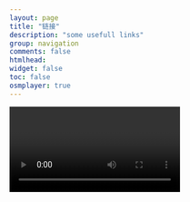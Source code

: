 ```yaml
---
layout: page
title: "链接"
description: "some usefull links"
group: navigation
comments: false
htmlhead: 
widget: false
toc: false
osmplayer: true
---
```

<script type="text/javascript">
  $(function() {
    $("#youtube").osmplayer({
      width: '100%',
      height: '600px',
      playlist: 'https://gdata.youtube.com/feeds/api/playlists/3936178A38BB5F87?v=2&prettyprint=true'
    });
  });
</script>
<video id="youtube"></video>


